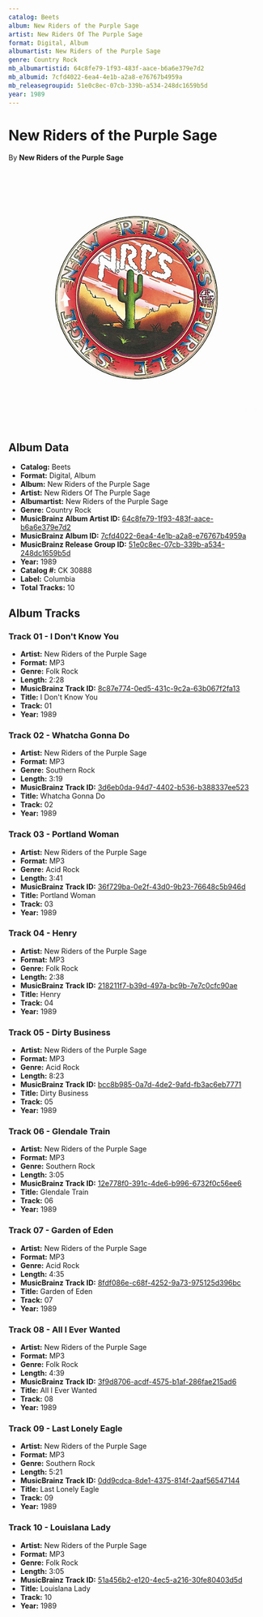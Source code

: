 ```yaml
---
catalog: Beets
album: New Riders of the Purple Sage
artist: New Riders Of The Purple Sage
format: Digital, Album
albumartist: New Riders of the Purple Sage
genre: Country Rock
mb_albumartistid: 64c8fe79-1f93-483f-aace-b6a6e379e7d2
mb_albumid: 7cfd4022-6ea4-4e1b-a2a8-e76767b4959a
mb_releasegroupid: 51e0c8ec-07cb-339b-a534-248dc1659b5d
year: 1989
---
```


# New Riders of the Purple Sage

By **New Riders of the Purple Sage**

![](../../assets/beetscovers/New_Riders_Of_The_Purple_Sage-New_Riders_of_the_Purple_Sage.jpg)

## Album Data

- **Catalog:** Beets
- **Format:** Digital, Album
- **Album:** New Riders of the Purple Sage
- **Artist:** New Riders Of The Purple Sage
- **Albumartist:** New Riders of the Purple Sage
- **Genre:** Country Rock
- **MusicBrainz Album Artist ID:** [64c8fe79-1f93-483f-aace-b6a6e379e7d2](https://musicbrainz.org/artist/64c8fe79-1f93-483f-aace-b6a6e379e7d2)
- **MusicBrainz Album ID:** [7cfd4022-6ea4-4e1b-a2a8-e76767b4959a](https://musicbrainz.org/release/7cfd4022-6ea4-4e1b-a2a8-e76767b4959a)
- **MusicBrainz Release Group ID:** [51e0c8ec-07cb-339b-a534-248dc1659b5d](https://musicbrainz.org/release-group/51e0c8ec-07cb-339b-a534-248dc1659b5d)
- **Year:** 1989
- **Catalog #:** CK 30888
- **Label:** Columbia
- **Total Tracks:** 10

## Album Tracks

### Track 01 - I Don't Know You

- **Artist:** New Riders of the Purple Sage
- **Format:** MP3
- **Genre:** Folk Rock
- **Length:** 2:28
- **MusicBrainz Track ID:** [8c87e774-0ed5-431c-9c2a-63b067f2fa13](https://musicbrainz.org/recording/8c87e774-0ed5-431c-9c2a-63b067f2fa13)
- **Title:** I Don't Know You
- **Track:** 01
- **Year:** 1989

### Track 02 - Whatcha Gonna Do

- **Artist:** New Riders of the Purple Sage
- **Format:** MP3
- **Genre:** Southern Rock
- **Length:** 3:19
- **MusicBrainz Track ID:** [3d6eb0da-94d7-4402-b536-b388337ee523](https://musicbrainz.org/recording/3d6eb0da-94d7-4402-b536-b388337ee523)
- **Title:** Whatcha Gonna Do
- **Track:** 02
- **Year:** 1989

### Track 03 - Portland Woman

- **Artist:** New Riders of the Purple Sage
- **Format:** MP3
- **Genre:** Acid Rock
- **Length:** 3:41
- **MusicBrainz Track ID:** [36f729ba-0e2f-43d0-9b23-76648c5b946d](https://musicbrainz.org/recording/36f729ba-0e2f-43d0-9b23-76648c5b946d)
- **Title:** Portland Woman
- **Track:** 03
- **Year:** 1989

### Track 04 - Henry

- **Artist:** New Riders of the Purple Sage
- **Format:** MP3
- **Genre:** Folk Rock
- **Length:** 2:38
- **MusicBrainz Track ID:** [218211f7-b39d-497a-bc9b-7e7c0cfc90ae](https://musicbrainz.org/recording/218211f7-b39d-497a-bc9b-7e7c0cfc90ae)
- **Title:** Henry
- **Track:** 04
- **Year:** 1989

### Track 05 - Dirty Business

- **Artist:** New Riders of the Purple Sage
- **Format:** MP3
- **Genre:** Acid Rock
- **Length:** 8:23
- **MusicBrainz Track ID:** [bcc8b985-0a7d-4de2-9afd-fb3ac6eb7771](https://musicbrainz.org/recording/bcc8b985-0a7d-4de2-9afd-fb3ac6eb7771)
- **Title:** Dirty Business
- **Track:** 05
- **Year:** 1989

### Track 06 - Glendale Train

- **Artist:** New Riders of the Purple Sage
- **Format:** MP3
- **Genre:** Southern Rock
- **Length:** 3:05
- **MusicBrainz Track ID:** [12e778f0-391c-4de6-b996-6732f0c56ee6](https://musicbrainz.org/recording/12e778f0-391c-4de6-b996-6732f0c56ee6)
- **Title:** Glendale Train
- **Track:** 06
- **Year:** 1989

### Track 07 - Garden of Eden

- **Artist:** New Riders of the Purple Sage
- **Format:** MP3
- **Genre:** Acid Rock
- **Length:** 4:35
- **MusicBrainz Track ID:** [8fdf086e-c68f-4252-9a73-975125d396bc](https://musicbrainz.org/recording/8fdf086e-c68f-4252-9a73-975125d396bc)
- **Title:** Garden of Eden
- **Track:** 07
- **Year:** 1989

### Track 08 - All I Ever Wanted

- **Artist:** New Riders of the Purple Sage
- **Format:** MP3
- **Genre:** Folk Rock
- **Length:** 4:39
- **MusicBrainz Track ID:** [3f9d8706-acdf-4575-b1af-286fae215ad6](https://musicbrainz.org/recording/3f9d8706-acdf-4575-b1af-286fae215ad6)
- **Title:** All I Ever Wanted
- **Track:** 08
- **Year:** 1989

### Track 09 - Last Lonely Eagle

- **Artist:** New Riders of the Purple Sage
- **Format:** MP3
- **Genre:** Southern Rock
- **Length:** 5:21
- **MusicBrainz Track ID:** [0dd9cdca-8de1-4375-814f-2aaf56547144](https://musicbrainz.org/recording/0dd9cdca-8de1-4375-814f-2aaf56547144)
- **Title:** Last Lonely Eagle
- **Track:** 09
- **Year:** 1989

### Track 10 - Louislana Lady

- **Artist:** New Riders of the Purple Sage
- **Format:** MP3
- **Genre:** Folk Rock
- **Length:** 3:05
- **MusicBrainz Track ID:** [51a456b2-e120-4ec5-a216-30fe80403d5d](https://musicbrainz.org/recording/51a456b2-e120-4ec5-a216-30fe80403d5d)
- **Title:** Louislana Lady
- **Track:** 10
- **Year:** 1989


